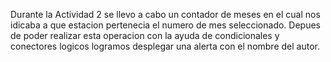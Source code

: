 Durante la Actividad 2 se llevo a cabo un contador de meses en el cual nos idicaba a que estacion pertenecia el numero de mes seleccionado. Depues de poder realizar esta operacion con la ayuda de condicionales y conectores logicos logramos desplegar una alerta con el nombre del autor.
